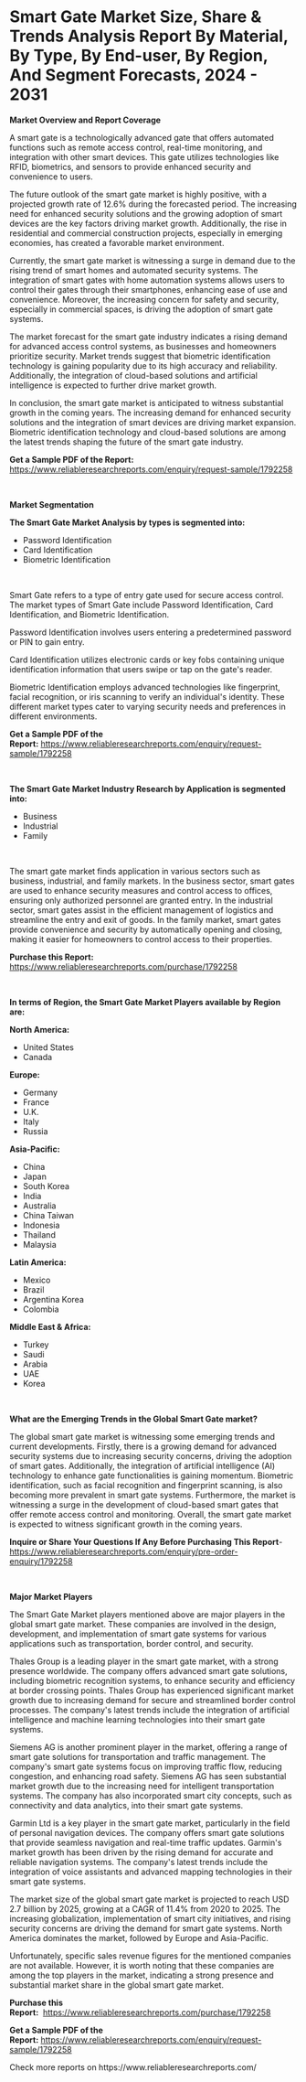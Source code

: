 <p><h1>Smart Gate Market Size, Share & Trends Analysis Report By Material, By Type, By End-user, By Region, And Segment Forecasts, 2024 - 2031</h1></p><p><strong>Market Overview and Report Coverage</strong></p>
<p><p>A smart gate is a technologically advanced gate that offers automated functions such as remote access control, real-time monitoring, and integration with other smart devices. This gate utilizes technologies like RFID, biometrics, and sensors to provide enhanced security and convenience to users. </p><p>The future outlook of the smart gate market is highly positive, with a projected growth rate of 12.6% during the forecasted period. The increasing need for enhanced security solutions and the growing adoption of smart devices are the key factors driving market growth. Additionally, the rise in residential and commercial construction projects, especially in emerging economies, has created a favorable market environment.</p><p>Currently, the smart gate market is witnessing a surge in demand due to the rising trend of smart homes and automated security systems. The integration of smart gates with home automation systems allows users to control their gates through their smartphones, enhancing ease of use and convenience. Moreover, the increasing concern for safety and security, especially in commercial spaces, is driving the adoption of smart gate systems.</p><p>The market forecast for the smart gate industry indicates a rising demand for advanced access control systems, as businesses and homeowners prioritize security. Market trends suggest that biometric identification technology is gaining popularity due to its high accuracy and reliability. Additionally, the integration of cloud-based solutions and artificial intelligence is expected to further drive market growth.</p><p>In conclusion, the smart gate market is anticipated to witness substantial growth in the coming years. The increasing demand for enhanced security solutions and the integration of smart devices are driving market expansion. Biometric identification technology and cloud-based solutions are among the latest trends shaping the future of the smart gate industry.</p></p>
<p><strong>Get a Sample PDF of the Report:</strong> <a href="https://www.reliableresearchreports.com/enquiry/request-sample/1792258">https://www.reliableresearchreports.com/enquiry/request-sample/1792258</a></p>
<p>&nbsp;</p>
<p><strong>Market Segmentation</strong></p>
<p><strong>The Smart Gate Market Analysis by types is segmented into:</strong></p>
<p><ul><li>Password Identification</li><li>Card Identification</li><li>Biometric Identification</li></ul></p>
<p>&nbsp;</p>
<p><p>Smart Gate refers to a type of entry gate used for secure access control. The market types of Smart Gate include Password Identification, Card Identification, and Biometric Identification. </p><p>Password Identification involves users entering a predetermined password or PIN to gain entry. </p><p>Card Identification utilizes electronic cards or key fobs containing unique identification information that users swipe or tap on the gate's reader. </p><p>Biometric Identification employs advanced technologies like fingerprint, facial recognition, or iris scanning to verify an individual's identity. These different market types cater to varying security needs and preferences in different environments.</p></p>
<p><strong>Get a Sample PDF of the Report:</strong>&nbsp;<a href="https://www.reliableresearchreports.com/enquiry/request-sample/1792258">https://www.reliableresearchreports.com/enquiry/request-sample/1792258</a></p>
<p>&nbsp;</p>
<p><strong>The Smart Gate Market Industry Research by Application is segmented into:</strong></p>
<p><ul><li>Business</li><li>Industrial</li><li>Family</li></ul></p>
<p>&nbsp;</p>
<p><p>The smart gate market finds application in various sectors such as business, industrial, and family markets. In the business sector, smart gates are used to enhance security measures and control access to offices, ensuring only authorized personnel are granted entry. In the industrial sector, smart gates assist in the efficient management of logistics and streamline the entry and exit of goods. In the family market, smart gates provide convenience and security by automatically opening and closing, making it easier for homeowners to control access to their properties.</p></p>
<p><strong>Purchase this Report:</strong>&nbsp; <a href="https://www.reliableresearchreports.com/purchase/1792258">https://www.reliableresearchreports.com/purchase/1792258</a></p>
<p>&nbsp;</p>
<p><strong>In terms of Region, the Smart Gate Market Players available by Region are:</strong></p>
<p>
    <p> <strong> North America: </strong>
        <ul>
            <li>United States</li>
            <li>Canada</li>
        </ul>
        </p> 
    <p> <strong> Europe: </strong>
        <ul>
            <li>Germany</li>
            <li>France</li>
            <li>U.K.</li>
            <li>Italy</li>
            <li>Russia</li>
        </ul>
        </p> 
    <p> <strong> Asia-Pacific: </strong>
        <ul>
            <li>China</li>
            <li>Japan</li>
            <li>South Korea</li>
            <li>India</li>
            <li>Australia</li>
            <li>China Taiwan</li>
            <li>Indonesia</li>
            <li>Thailand</li>
            <li>Malaysia</li>
        </ul>
        </p> 
    <p> <strong> Latin America: </strong>
        <ul>
            <li>Mexico</li>
            <li>Brazil</li>
            <li>Argentina Korea</li>
            <li>Colombia</li>
        </ul>
        </p> 
    <p> <strong> Middle East & Africa: </strong>
        <ul>
            <li>Turkey</li>
            <li>Saudi</li>
            <li>Arabia</li>
            <li>UAE</li>
            <li>Korea</li>
        </ul>
    </p>
    </p>
<p>&nbsp;</p>
<p><strong>What are the Emerging Trends in the Global Smart Gate market?</strong></p>
<p><p>The global smart gate market is witnessing some emerging trends and current developments. Firstly, there is a growing demand for advanced security systems due to increasing security concerns, driving the adoption of smart gates. Additionally, the integration of artificial intelligence (AI) technology to enhance gate functionalities is gaining momentum. Biometric identification, such as facial recognition and fingerprint scanning, is also becoming more prevalent in smart gate systems. Furthermore, the market is witnessing a surge in the development of cloud-based smart gates that offer remote access control and monitoring. Overall, the smart gate market is expected to witness significant growth in the coming years.</p></p>
<p><strong>Inquire or Share Your Questions If Any Before Purchasing This Report</strong>- <a href="https://www.reliableresearchreports.com/enquiry/pre-order-enquiry/1792258">https://www.reliableresearchreports.com/enquiry/pre-order-enquiry/1792258</a></p>
<p>&nbsp;</p>
<p><strong>Major Market Players</strong></p>
<p><p>The Smart Gate Market players mentioned above are major players in the global smart gate market. These companies are involved in the design, development, and implementation of smart gate systems for various applications such as transportation, border control, and security.</p><p>Thales Group is a leading player in the smart gate market, with a strong presence worldwide. The company offers advanced smart gate solutions, including biometric recognition systems, to enhance security and efficiency at border crossing points. Thales Group has experienced significant market growth due to increasing demand for secure and streamlined border control processes. The company's latest trends include the integration of artificial intelligence and machine learning technologies into their smart gate systems.</p><p>Siemens AG is another prominent player in the market, offering a range of smart gate solutions for transportation and traffic management. The company's smart gate systems focus on improving traffic flow, reducing congestion, and enhancing road safety. Siemens AG has seen substantial market growth due to the increasing need for intelligent transportation systems. The company has also incorporated smart city concepts, such as connectivity and data analytics, into their smart gate systems.</p><p>Garmin Ltd is a key player in the smart gate market, particularly in the field of personal navigation devices. The company offers smart gate solutions that provide seamless navigation and real-time traffic updates. Garmin's market growth has been driven by the rising demand for accurate and reliable navigation systems. The company's latest trends include the integration of voice assistants and advanced mapping technologies in their smart gate systems.</p><p>The market size of the global smart gate market is projected to reach USD 2.7 billion by 2025, growing at a CAGR of 11.4% from 2020 to 2025. The increasing globalization, implementation of smart city initiatives, and rising security concerns are driving the demand for smart gate systems. North America dominates the market, followed by Europe and Asia-Pacific.</p><p>Unfortunately, specific sales revenue figures for the mentioned companies are not available. However, it is worth noting that these companies are among the top players in the market, indicating a strong presence and substantial market share in the global smart gate market.</p></p>
<p><strong>Purchase this Report:</strong>&nbsp;&nbsp;<a href="https://www.reliableresearchreports.com/purchase/1792258">https://www.reliableresearchreports.com/purchase/1792258</a></p>
<p></p>
<p><strong>Get a Sample PDF of the Report:</strong>&nbsp;<a href="https://www.reliableresearchreports.com/enquiry/request-sample/1792258">https://www.reliableresearchreports.com/enquiry/request-sample/1792258</a></p>
<p>Check more reports on https://www.reliableresearchreports.com/</p>